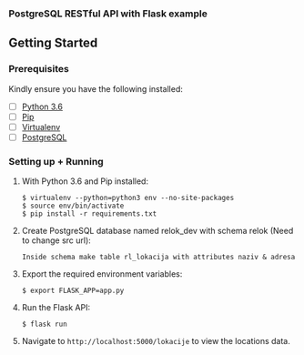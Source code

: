 ### PostgreSQL RESTful API with Flask example

## Getting Started

### Prerequisites

Kindly ensure you have the following installed:
- [ ] [Python 3.6](https://www.python.org/downloads/release/python-365/)
- [ ] [Pip](https://pip.pypa.io/en/stable/installing/)
- [ ] [Virtualenv](https://virtualenv.pypa.io/en/stable/installation/)
- [ ] [PostgreSQL](https://www.postgresql.org/)

### Setting up + Running

1. With Python 3.6 and Pip installed:

    ```
    $ virtualenv --python=python3 env --no-site-packages
    $ source env/bin/activate
    $ pip install -r requirements.txt
    ```

2. Create PostgreSQL database named relok_dev with schema relok (Need to change src url):

    ```
    Inside schema make table rl_lokacija with attributes naziv & adresa
    ```

3. Export the required environment variables:

    ```
    $ export FLASK_APP=app.py
    ```

6. Run the Flask API:

    ```
    $ flask run
    ```

7. Navigate to `http://localhost:5000/lokacije` to view the locations data.


